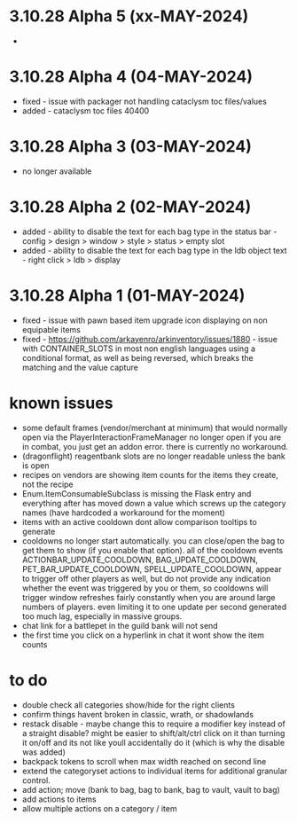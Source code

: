 # 3.10.28 Alpha 5 (xx-MAY-2024)
 - 

# 3.10.28 Alpha 4 (04-MAY-2024)
 - fixed - issue with packager not handling cataclysm toc files/values
 - added - cataclysm toc files 40400

# 3.10.28 Alpha 3 (03-MAY-2024)
 - no longer available
 
# 3.10.28 Alpha 2 (02-MAY-2024)
 - added - ability to disable the text for each bag type in the status bar - config > design > window > style > status > empty slot
 - added - ability to disable the text for each bag type in the ldb object text - right click > ldb > display

# 3.10.28 Alpha 1 (01-MAY-2024)
 - fixed - issue with pawn based item upgrade icon displaying on non equipable items
 - fixed - https://github.com/arkayenro/arkinventory/issues/1880 - issue with CONTAINER_SLOTS in most non english languages using a conditional format, as well as being reversed, which breaks the matching and the value capture

# known issues
 - some default frames (vendor/merchant at minimum) that would normally open via the PlayerInteractionFrameManager no longer open if you are in combat, you just get an addon error.  there is currently no workaround.
 - (dragonflight) reagentbank slots are no longer readable unless the bank is open
 - recipes on vendors are showing item counts for the items they create, not the recipe
 - Enum.ItemConsumableSubclass is missing the Flask entry and everything after has moved down a value which screws up the category names (have hardcoded a workaround for the moment)
 - items with an active cooldown dont allow comparison tooltips to generate
 - cooldowns no longer start automatically.  you can close/open the bag to get them to show (if you enable that option).  all of the cooldown events ACTIONBAR_UPDATE_COOLDOWN, BAG_UPDATE_COOLDOWN, PET_BAR_UPDATE_COOLDOWN, SPELL_UPDATE_COOLDOWN, appear to trigger off other players as well, but do not provide any indication whether the event was triggered by you or them, so cooldowns will trigger window refreshes fairly constantly when you are around large numbers of players.  even limiting it to one update per second generated too much lag, especially in massive groups.
 - chat link for a battlepet in the guild bank will not send
 - the first time you click on a hyperlink in chat it wont show the item counts

# to do
 - double check all categories show/hide for the right clients
 - confirm things havent broken in classic, wrath, or shadowlands
 - restack disable - maybe change this to require a modifier key instead of a straight disable?  might be easier to shift/alt/ctrl click on it than turning it on/off and its not like youll accidentally do it (which is why the disable was added)
 - backpack tokens to scroll when max width reached on second line
 - extend the categoryset actions to individual items for additional granular control.
 - add action; move (bank to bag, bag to bank, bag to vault, vault to bag)
 - add actions to items
 - allow multiple actions on a category / item
